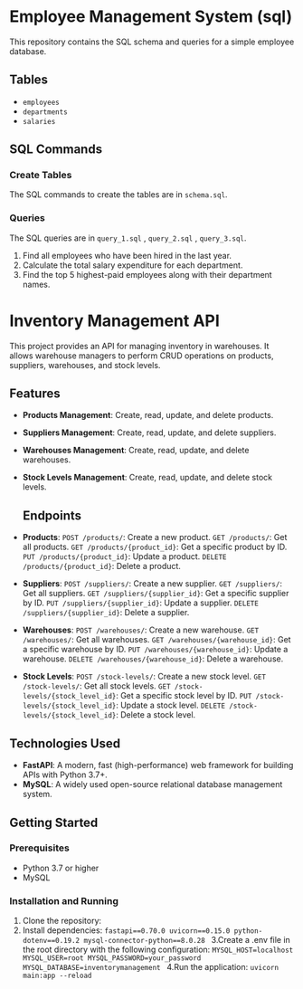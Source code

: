 # Employee Management System (sql)

This repository contains the SQL schema and queries for a simple employee database.

## Tables

- `employees`
- `departments`
- `salaries`

## SQL Commands

### Create Tables

The SQL commands to create the tables are in `schema.sql`.

### Queries

The SQL queries are in `query_1.sql` , `query_2.sql` , `query_3.sql`.

1. Find all employees who have been hired in the last year.
2. Calculate the total salary expenditure for each department.
3. Find the top 5 highest-paid employees along with their department names.


# Inventory Management API

This project provides an API for managing inventory in warehouses. It allows warehouse managers to perform CRUD operations on products, suppliers, warehouses, and stock levels.

## Features

- **Products Management**: Create, read, update, and delete products.
- **Suppliers Management**: Create, read, update, and delete suppliers.
- **Warehouses Management**: Create, read, update, and delete warehouses.
- **Stock Levels Management**: Create, read, update, and delete stock levels.

  ## Endpoints

- **Products**:
`POST /products/`: Create a new product.
`GET /products/`: Get all products.
`GET /products/{product_id}`: Get a specific product by ID.
`PUT /products/{product_id}`: Update a product.
`DELETE /products/{product_id}`: Delete a product.

- **Suppliers**:
`POST /suppliers/`: Create a new supplier.
`GET /suppliers/`: Get all suppliers.
`GET /suppliers/{supplier_id}`: Get a specific supplier by ID.
`PUT /suppliers/{supplier_id}`: Update a supplier.
`DELETE /suppliers/{supplier_id}`: Delete a supplier.

- **Warehouses**:
`POST /warehouses/`: Create a new warehouse.
`GET /warehouses/`: Get all warehouses.
`GET /warehouses/{warehouse_id}`: Get a specific warehouse by ID.
`PUT /warehouses/{warehouse_id}`: Update a warehouse.
`DELETE /warehouses/{warehouse_id}`: Delete a warehouse.

- **Stock Levels**:
  `POST /stock-levels/`: Create a new stock level.
`GET /stock-levels/`: Get all stock levels.
`GET /stock-levels/{stock_level_id}`: Get a specific stock level by ID.
`PUT /stock-levels/{stock_level_id}`: Update a stock level.
`DELETE /stock-levels/{stock_level_id}`: Delete a stock level.

## Technologies Used

- **FastAPI**: A modern, fast (high-performance) web framework for building APIs with Python 3.7+.
- **MySQL**: A widely used open-source relational database management system.


## Getting Started

### Prerequisites

- Python 3.7 or higher
- MySQL

### Installation and Running

1. Clone the repository:
2. Install dependencies:
`fastapi==0.70.0
uvicorn==0.15.0
python-dotenv==0.19.2
mysql-connector-python==8.0.28
`
3.Create a .env file in the root directory with the following configuration:
`MYSQL_HOST=localhost
MYSQL_USER=root
MYSQL_PASSWORD=your_password
MYSQL_DATABASE=inventorymanagement
`
4.Run the application:
`uvicorn main:app --reload`






